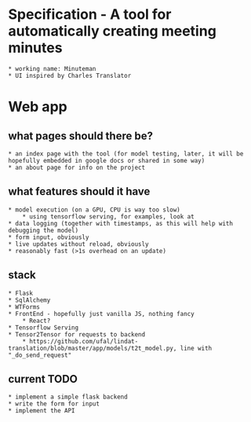 # Specification - A tool for automatically creating meeting minutes
    * working name: Minuteman
    * UI inspired by Charles Translator

# Web app
## what pages should there be?
    * an index page with the tool (for model testing, later, it will be hopefully embedded in google docs or shared in some way)
    * an about page for info on the project
## what features should it have
    * model execution (on a GPU, CPU is way too slow) 
        * using tensorflow serving, for examples, look at 
    * data logging (together with timestamps, as this will help with debugging the model)
    * form input, obviously
    * live updates without reload, obviously
    * reasonably fast (>1s overhead on an update)

## stack
    * Flask
    * SqlAlchemy
    * WTForms
    * FrontEnd - hopefully just vanilla JS, nothing fancy
        * React?
    * Tensorflow Serving
    * Tensor2Tensor for requests to backend
        * https://github.com/ufal/lindat-translation/blob/master/app/models/t2t_model.py, line with "_do_send_request"

## current TODO
    * implement a simple flask backend
    * write the form for input
    * implement the API
